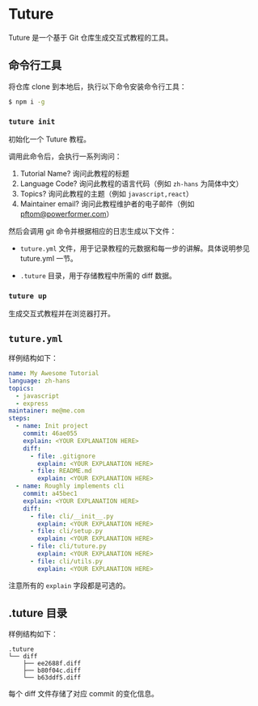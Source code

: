# Tuture

Tuture 是一个基于 Git 仓库生成交互式教程的工具。

## 命令行工具

将仓库 clone 到本地后，执行以下命令安装命令行工具：

```bash
$ npm i -g
```

### `tuture init`

初始化一个 Tuture 教程。

调用此命令后，会执行一系列询问：

1. Tutorial Name? 询问此教程的标题
2. Language Code? 询问此教程的语言代码（例如 `zh-hans` 为简体中文）
3. Topics? 询问此教程的主题（例如 `javascript,react`）
4. Maintainer email? 询问此教程维护者的电子邮件（例如 pftom@powerformer.com）

然后会调用 git 命令并根据相应的日志生成以下文件：

-  `tuture.yml` 文件，用于记录教程的元数据和每一步的讲解。具体说明参见 tuture.yml 一节。

-  `.tuture` 目录，用于存储教程中所需的 diff 数据。

### `tuture up`

生成交互式教程并在浏览器打开。

## `tuture.yml`

样例结构如下：

```yaml
name: My Awesome Tutorial
language: zh-hans
topics:
  - javascript
  - express
maintainer: me@me.com
steps:
  - name: Init project
    commit: 46ae055
    explain: <YOUR EXPLANATION HERE>
    diff:
      - file: .gitignore
        explain: <YOUR EXPLANATION HERE>
      - file: README.md
        explain: <YOUR EXPLANATION HERE>
  - name: Roughly implements cli
    commit: a45bec1
    explain: <YOUR EXPLANATION HERE>
    diff:
      - file: cli/__init__.py
        explain: <YOUR EXPLANATION HERE>
      - file: cli/setup.py
        explain: <YOUR EXPLANATION HERE>
      - file: cli/tuture.py
        explain: <YOUR EXPLANATION HERE>
      - file: cli/utils.py
        explain: <YOUR EXPLANATION HERE>
```

注意所有的 `explain` 字段都是可选的。

## .tuture 目录

样例结构如下：

```
.tuture
└── diff
    ├── ee2688f.diff
    ├── b80f04c.diff
    └── b63ddf5.diff
```

每个 diff 文件存储了对应 commit 的变化信息。
